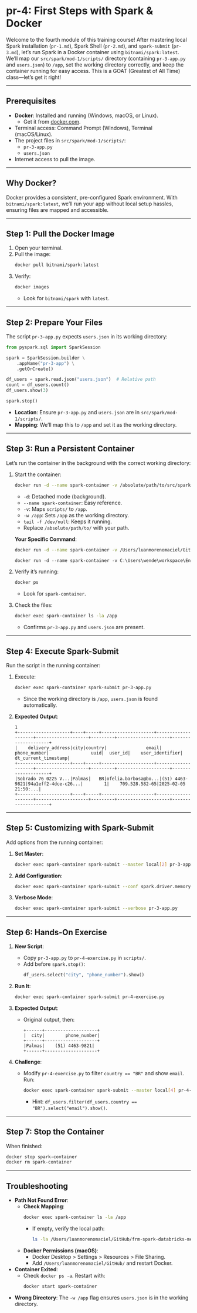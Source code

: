 # pr-4: First Steps with Spark & Docker

Welcome to the fourth module of this training course! After mastering local Spark installation (`pr-1.md`), Spark Shell (`pr-2.md`), and `spark-submit` (`pr-3.md`), let’s run Spark in a Docker container using `bitnami/spark:latest`. We’ll map our `src/spark/mod-1/scripts/` directory (containing `pr-3-app.py` and `users.json`) to `/app`, set the working directory correctly, and keep the container running for easy access. This is a GOAT (Greatest of All Time) class—let’s get it right!

---

## Prerequisites

- **Docker**: Installed and running (Windows, macOS, or Linux).
  - Get it from [docker.com](https://www.docker.com/get-started).
- Terminal access: Command Prompt (Windows), Terminal (macOS/Linux).
- The project files in `src/spark/mod-1/scripts/`:
  - `pr-3-app.py`
  - `users.json`
- Internet access to pull the image.

---

## Why Docker?

Docker provides a consistent, pre-configured Spark environment. With `bitnami/spark:latest`, we’ll run your app without local setup hassles, ensuring files are mapped and accessible.

---

## Step 1: Pull the Docker Image

1. Open your terminal.
2. Pull the image:
   ```bash
   docker pull bitnami/spark:latest
   ```
3. Verify:
   ```bash
   docker images
   ```
   - Look for `bitnami/spark` with `latest`.

---

## Step 2: Prepare Your Files

The script `pr-3-app.py` expects `users.json` in its working directory:

```python
from pyspark.sql import SparkSession

spark = SparkSession.builder \
    .appName("pr-3-app") \
    .getOrCreate()

df_users = spark.read.json("users.json")  # Relative path
count = df_users.count()
df_users.show(3)

spark.stop()
```

- **Location**: Ensure `pr-3-app.py` and `users.json` are in `src/spark/mod-1/scripts/`.
- **Mapping**: We’ll map this to `/app` and set it as the working directory.

---

## Step 3: Run a Persistent Container

Let’s run the container in the background with the correct working directory:

1. Start the container:
   ```bash
   docker run -d --name spark-container -v /absolute/path/to/src/spark/mod-1/scripts:/app -w /app bitnami/spark:latest tail -f /dev/null
   ```
   - `-d`: Detached mode (background).
   - `--name spark-container`: Easy reference.
   - `-v`: Maps `scripts/` to `/app`.
   - `-w /app`: Sets `/app` as the working directory.
   - `tail -f /dev/null`: Keeps it running.
   - Replace `/absolute/path/to/` with your path.

   **Your Specific Command**:
   ```bash
   docker run -d --name spark-container -v /Users/luanmorenomaciel/GitHub/frm-spark-databricks-mec/src/spark/mod-1/scripts:/app -w /app bitnami/spark:latest tail -f /dev/null
   ```

   ```powershell
   docker run -d --name spark-container -v C:\Users\wende\workspace\EngenhariaDeDadosAcademy\formacao-spark-databricks\frm-spark-databricks-mec\src\spark\mod-1\scripts:/app -w /app bitnami/spark:latest tail -f /dev/null

   ```

2. Verify it’s running:
   ```bash
   docker ps
   ```
   - Look for `spark-container`.

3. Check the files:
   ```bash
   docker exec spark-container ls -la /app
   ```
   - Confirms `pr-3-app.py` and `users.json` are present.

---

## Step 4: Execute Spark-Submit

Run the script in the running container:

1. Execute:
   ```bash
   docker exec spark-container spark-submit pr-3-app.py
   ```
   - Since the working directory is `/app`, `users.json` is found automatically.

2. **Expected Output**:
   ```
   1
   +--------------------+----+-----+--------------------+--------------------+--------------------+---------+--------------------+--------------------+
   |    delivery_address|city|country|               email|         phone_number|                uuid|  user_id|    user_identifier| dt_current_timestamp|
   +--------------------+----+-----+--------------------+--------------------+--------------------+---------+--------------------+--------------------+
   |Sobrado 76 0225 V...|Palmas|   BR|ofelia.barbosa@bo...|(51) 4463-9821|94a1eff2-4dce-c26...|        1|    709.528.582-65|2025-02-05 21:50:...|
   +--------------------+----+-----+--------------------+--------------------+--------------------+---------+--------------------+--------------------+
   ```

---

## Step 5: Customizing with Spark-Submit

Add options from the running container:

1. **Set Master**:
   ```bash
   docker exec spark-container spark-submit --master local[2] pr-3-app.py
   ```

2. **Add Configuration**:
   ```bash
   docker exec spark-container spark-submit --conf spark.driver.memory=2g pr-3-app.py
   ```

3. **Verbose Mode**:
   ```bash
   docker exec spark-container spark-submit --verbose pr-3-app.py
   ```

---

## Step 6: Hands-On Exercise

1. **New Script**:
   - Copy `pr-3-app.py` to `pr-4-exercise.py` in `scripts/`.
   - Add before `spark.stop()`:
     ```python
     df_users.select("city", "phone_number").show()
     ```

2. **Run It**:
   ```bash
   docker exec spark-container spark-submit pr-4-exercise.py
   ```

3. **Expected Output**:
   - Original output, then:
     ```
     +------+--------------------+
     |  city|        phone_number|
     +------+--------------------+
     |Palmas|    (51) 4463-9821|
     +------+--------------------+
     ```

4. **Challenge**:
   - Modify `pr-4-exercise.py` to filter `country == "BR"` and show `email`. Run:
     ```bash
     docker exec spark-container spark-submit --master local[4] pr-4-exercise.py
     ```
     - Hint: `df_users.filter(df_users.country == "BR").select("email").show()`.

---

## Step 7: Stop the Container

When finished:
```bash
docker stop spark-container
docker rm spark-container
```

---

## Troubleshooting

- **Path Not Found Error**:
  - **Check Mapping**:
    ```bash
    docker exec spark-container ls -la /app
    ```
    - If empty, verify the local path:
      ```bash
      ls -la /Users/luanmorenomaciel/GitHub/frm-spark-databricks-mec/src/spark/mod-1/scripts
      ```
  - **Docker Permissions (macOS)**:
    - Docker Desktop > Settings > Resources > File Sharing.
    - Add `/Users/luanmorenomaciel/GitHub/` and restart Docker.
- **Container Exited**:
  - Check `docker ps -a`. Restart with:
    ```bash
    docker start spark-container
    ```
- **Wrong Directory**: The `-w /app` flag ensures `users.json` is in the working directory.
